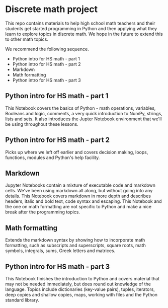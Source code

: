 # Discrete math project

This repo contains materials to help high school math teachers and
their students get started programming in Python and then applying
what they learn to explore topics in discrete math. We hope in the
future to extend this to other math topics.

We recommend the following sequence.

+ Python intro for HS math - part 1
+ Python intro for HS math - part 2
+ Markdown
+ Math formatting
+ Python intro for HS math - part 3

## Python intro for HS math - part 1

This Notebook covers the basics of Python - math operations,
variables, Booleans and logic, comments, a very quick introduction to
NumPy, strings, lists and sets. It also introduces the Jupter Notebook
environment that we'll be using throughout these lessons.

## Python intro for HS math - part 2

Picks up where we left off earlier and covers decision making, loops,
functions, modules and Python's help facility.

## Markdown

Jupyter Notebooks contain a mixture of executable code and markdown
cells. We've been using markdown all along, but without going into any
details. This Notebook covers markdown in more depth and describes
headers, italic and bold text, code syntax and escaping. This Notebook
and the one on math formatting are not specific to Python and make a
nice break after the programming topics.

## Math formatting

Extends the markdown syntax by showing how to incorporate math
formatting, such as subscripts and superscripts, square roots, math
symbols, integrals, sums, Greek letters and matrices.

## Python intro for HS math - part 3

This Notebook finishes the introduction to Python and covers material
that may not be needed immediately, but does round out knowledge of
the language. Topics include dictionaries (key-value pairs), tuples,
iterators, deep copies and shallow copies, maps, working with files
and the Python standard library.

